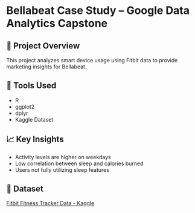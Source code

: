

# Bellabeat Case Study – Google Data Analytics Capstone

## 📌 Project Overview
This project analyzes smart device usage using Fitbit data to provide marketing insights for Bellabeat.

## 🧰 Tools Used
- R
- ggplot2
- dplyr
- Kaggle Dataset

## 📈 Key Insights
- Activity levels are higher on weekdays
- Low correlation between sleep and calories burned
- Users not fully utilizing sleep features

## 📎 Dataset
[Fitbit Fitness Tracker Data - Kaggle](https://www.kaggle.com/datasets/arashnic/fitbit)
